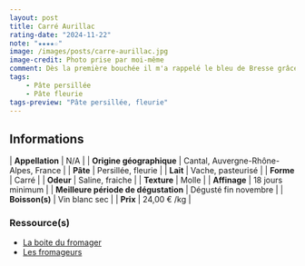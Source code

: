 ```yaml
---
layout: post
title: Carré Aurillac
rating-date: "2024-11-22"
note: "★★★★☆"
image: /images/posts/carre-aurillac.jpg
image-credit: Photo prise par moi-même
comment: Dès la première bouchée il m'a rappelé le bleu de Bresse grâce son goût et à sa texture. Cette dernière est molle, un peu comme une tomme mais tout en étant crémeuse. Au goût on retrouve les caractérisques d'une pâte persillée. Sa salinité offre un mélange harmonieux avec sa croûte fleurie qui amène une certaine douceur et fraicheur en bouche. C'est un bleu qui reste assez doux comparativement à ses homologues. C'est une très belle découverte sur un plateau de fromages !
tags:
    - Pâte persillée
    - Pâte fleurie
tags-preview: "Pâte persillée, fleurie"
---
```


## Informations

| **Appellation** | N/A |
| **Origine géographique** | Cantal, Auvergne-Rhône-Alpes, France |
| **Pâte** | Persillée, fleurie |
| **Lait** | Vache, pasteurisé |
| **Forme** | Carré |
| **Odeur** | Saline, fraiche |
| **Texture** | Molle |
| **Affinage** | 18 jours minimum |
| **Meilleure période de dégustation** | Dégusté fin novembre |
| **Boisson(s)** | Vin blanc sec |
| **Prix** | 24,00 € /kg |

### Ressource(s)
* [La boite du fromager](https://www.laboitedufromager.com/fromage/carre-daurillac)
* [Les fromageurs](https://lesfromageurs.com/produit/carre-daurillac-500g)